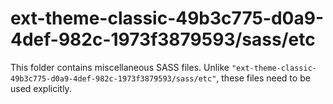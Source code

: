 # ext-theme-classic-49b3c775-d0a9-4def-982c-1973f3879593/sass/etc

This folder contains miscellaneous SASS files. Unlike `"ext-theme-classic-49b3c775-d0a9-4def-982c-1973f3879593/sass/etc"`, these files
need to be used explicitly.
